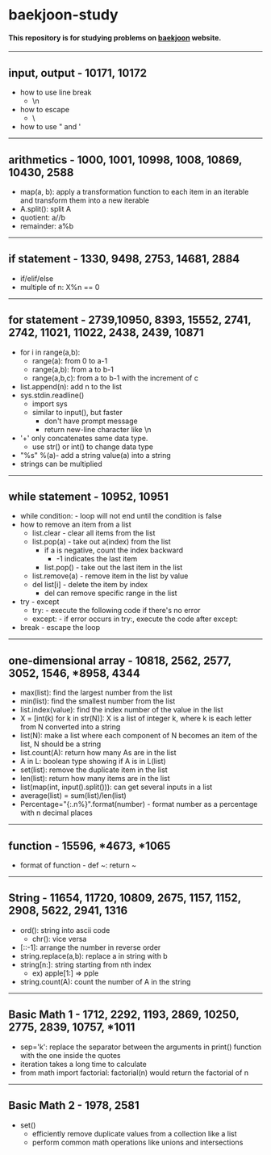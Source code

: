 # baekjoon-study
#### This repository is for studying problems on [baekjoon](https://www.acmicpc.net/) website.
***
## input, output - 10171, 10172
* how to use line break
    + \n
* how to escape
    + \
* how to use " and '
***
## arithmetics - 1000, 1001, 10998, 1008, 10869, 10430, 2588
* map(a, b): apply a transformation function to each item in an iterable and transform them into a new iterable
* A.split(): split A 
* quotient: a//b
* remainder: a%b
***
## if statement - 1330, 9498, 2753, 14681, 2884
* if/elif/else
* multiple of n: X%n == 0
***
## for statement - 2739,10950, 8393, 15552, 2741, 2742, 11021, 11022, 2438, 2439, 10871
* for i in range(a,b):
    + range(a): from 0 to a-1
    + range(a,b): from a to b-1
    + range(a,b,c): from a to b-1 with the increment of c
* list.append(n): add n to the list
* sys.stdin.readline()
    + import sys
    + similar to input(), but faster
        - don't have prompt message
        - return new-line character like \n
* '+' only concatenates same data type.
    + use str() or int() to change data type
* "%s" %(a)- add a string value(a) into a string
* strings can be multiplied
***
## while statement - 10952, 10951
* while condition: - loop will not end until the condition is false
* how to remove an item from a list
    + list.clear - clear all items from the list
    + list.pop(a) - take out a(index) from the list
        - if a is negative, count the index backward
            * -1 indicates the last item
        - list.pop() - take out the last item in the list
    + list.remove(a) - remove item in the list by value
    + del list[i] - delete the item by index
        - del can remove specific range in the list
* try - except
    + try: - execute the following code if there's no error
    + except: - if error occurs in try:, execute the code after except:
* break - escape the loop
***
## one-dimensional array - 10818, 2562, 2577, 3052, 1546, *8958, 4344
* max(list): find the largest number from the list
* min(list): find the smallest number from the list
* list.index(value): find the index number of the value in the list
* X = [int(k) for k in str(N)]: X is a list of integer k, where k is each letter from N converted into a string
* list(N): make a list where each component of N becomes an item of the list, N should be a string
* list.count(A): return how many As are in the list
* A in L: boolean type showing if A is in L(list)
* set(list): remove the duplicate item in the list
* len(list): return how many items are in the list
* list(map(int, input().split())): can get several inputs in a list
* average(list) = sum(list)/len(list)
* Percentage="{:.n%}".format(number) - format number as a percentage with n decimal places
***
## function - 15596, *4673, *1065
* format of function - def ~: return ~
***
## String - 11654, 11720, 10809, 2675, 1157, 1152, 2908, 5622, 2941, 1316
* ord(): string into ascii code
    + chr(): vice versa 
* [::-1]: arrange the number in reverse order
* string.replace(a,b): replace a in string with b
* string[n:]: string starting from nth index
    + ex) apple[1:] => pple
* string.count(A): count the number of A in the string
***
## Basic Math 1 - 1712, 2292, 1193, 2869, 10250, 2775, 2839, 10757, *1011
* sep='k': replace the separator between the arguments in print() function with the one inside the quotes
* iteration takes a long time to calculate
* from math import factorial: factorial(n) would return the factorial of n
***
## Basic Math 2 - 1978, 2581
* set()
    + efficiently remove duplicate values from a collection like a list
    + perform common math operations like unions and intersections
